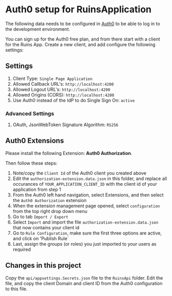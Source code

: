 # Auth0 setup for RuinsApplication

The following data needs to be configured in [Auth0](https://auth0.com) to be able to log in to the development environment.

You can sign up for the Auth0 free plan, and from there start with a client for the Ruins App. Create a new client, and add configure the following settings:

## Settings

1. Client Type: `Single Page Application`
2. Allowed Callback URL's: `http://localhost:4200`
3. Allowed Logout URL's: `http://localhost:4200`
4. Allowed Origins (CORS): `http://localhost:4200`
5. Use Auth0 instead of the IdP to do Single Sign On: `active`

### Advanced Settings

1. OAuth, JsonWebToken Signature Algorithm: `RS256`

## Auth0 Extensions

Please install the following Extension: **Auth0 Authorization**.

Then follow these steps:

1. Note/copy the `Client Id` of the Auth0 client you created above
2. Edit the `authorization-extension.data.json` in this folder, and replace all occurances of `YOUR_APPLICATION_CLIENT_ID` with the client id of your application from step 1
3. From the Auth0 left hand navigation, select Extensions, and then select the `Auth0 Authorization` extension
4. When the extension management page opened, select `configuration` from the top right drop down menu
5. Go to tab `Import / Export`
6. Select `Import` and import the file `authorization-extension.data.json` that now contains your client id
7. Go to `Rule Configuration`, make sure the first three options are active, and click on 'Publish Rule`
7. Last, assign the groups (or roles) you just imported to your users as required

## Changes in this project

Copy the `api/appsettings.Secrets.json` file to the `RuinsApi` folder. Edit the file, and copy the client Domain and client ID from the Auth0 configuration to this file.
